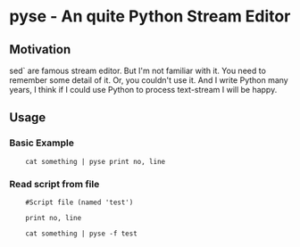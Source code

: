 # pyse - An quite Python Stream Editor

## Motivation
sed` are famous stream editor. But I'm not familiar with it. You need to remember some detail of it. Or, you couldn't use it.
And I write Python many years, I think if I could use Python to process text-stream I will be happy.

## Usage
### Basic Example
```
    cat something | pyse print no, line
```
### Read script from file
```
    #Script file (named 'test')

    print no, line
```

```
    cat something | pyse -f test
```
